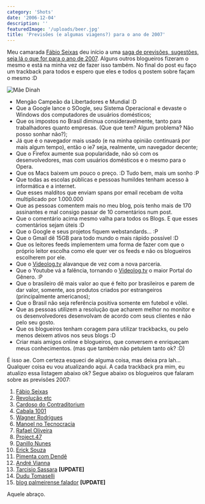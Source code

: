 ```yaml
---
category: 'Shots'
date: '2006-12-04'
description: ''
featuredImage: '/uploads/beer.jpg'
title: 'Previsões (e algumas viagens?) para o ano de 2007'
---
```


Meu camarada [Fábio Seixas](http://blog.fabioseixas.com.br/) deu início a uma [saga de previsões, sugestões, seja lá o que for para o ano de 2007](http://blog.fabioseixas.com.br/archives/2006/12/2007.html). Alguns outros blogueiros fizeram o mesmo e está na minha vez de fazer isso também. No final do post eu faço um trackback para todos e espero que eles e todos q postem sobre façam o mesmo :D

![Mãe Dinah](/uploads/maedinah.jpg)

- Mengão Campeão da Libertadores e Mundial :D
- Que a Google lance o SOogle, seu Sistema Operacional e devaste o Windows dos computadores de usuários domésticos;
- Que os impostos no Brasil diminua consideravelmente, tanto para trabalhadores quanto empresas. (Que que tem? Algum problema? Não posso sonhar não?);
- Já que é o navegador mais usado (e na minha opinião continuará por mais algum tempo), então o ie7 seja, realmente, um navegador decente;
- Que o Firefox aumente sua popularidade, não só com os desenvolvedores, mas com usuários domésticos e o mesmo para o Opera.
- Que os Macs baixem um pouco o preço. :D Tudo bem, mais um sonho :P
- Que todas as escolas públicas e pessoas humildes tenham acesso à informática e a internet.
- Que esses malditos que enviam spans por email recebam de volta multiplicado por 1.000.000
- Que as pessoas comentem mais no meu blog, pois tenho mais de 170 assinantes e mal consigo passar de 10 comentários num post.
- Que o comentário acima mesmo valha para todos os Blogs. E que esses comentários sejam úteis :D
- Que o Google e seus projetos fiquem webstandards... :P
- Que o Gmail dê 15GB para todo mundo o mais rápido possível :D
- Que os leitores feeds implementem uma forma de fazer com que o próprio leitor escolha como ele quer ver os feeds e não os blogueiros escolherem por ele.
- Que o [Videolog.tv](http://www.videolog.tv) alavanque de vez com a nova parceria.
- Que o Youtube vá a falência, tornando o [Videolog.tv](http://www.videolog.tv) o maior Portal do Gênero. :P
- Que o brasileiro dê mais valor ao que é feito por brasileiros e parem de dar valor, somente, aos produtos criados por estrangeiros (principalmente americanos);
- Que o Brasil não seja referência positiva somente em futebol e vôlei.
- Que as pessoas utilizem a resolução que acharem melhor no monitor e os desenvolvedores desenvolvam de acordo com seus clientes e não pelo seu gosto.
- Que os blogueiros tenham coragem para utilizar trackbacks, ou pelo menos deixem ativos nos seus blogs :D
- Criar mais amigos online e blogueiros, que conversem e enriqueçam meus conhecimentos. (mas que também não petulem tanto ok? :D)

É isso ae. Com certeza esqueci de alguma coisa, mas deixa pra lah... Qualquer coisa eu vou atualizando aqui. A cada trackback pra mim, eu atualizo essa listagem abaixo ok? Segue abaixo os blogueiros que falaram sobre as previsões 2007:

1. [Fábio Seixas](http://blog.fabioseixas.com.br/archives/2006/12/2007.html)
2. [Revolução etc](http://www.revolucao.etc.br/archives/previsoes-e-algumas-nem-tanto-para-2007/)
3. [Cardoso do Contraditorium](http://www.contraditorium.com/2006/12/02/previses-de-pai-cardoso-para-2007/)
4. [Cabala 1001](http://1001gatos.org/previsoes/)
5. [Wagner Rodrigues](http://www.wrodrigues.com/comentar.aspx?id=125)
6. [Manoel no Tecnocracia](http://www.tecnocracia.com.br/arquivos/previsoes2007)
7. [Rafael Oliveira](http://blog.dies-irae.us/arquivo/2006/12/05/previsoes-para-2007/)
8. [Project.47](http://project47.viscountbox.com/desejos-e-previsoes-para-2007/)
9. [Danillo Nunes](http://danillonunes.com/2006/12/06/previsoes-2007/)
10. [Erick Souza](http://www.ericksouza.com/previsoes-para-2007/)
11. [Pimenta com Dendê](http://www.pimentacomdende.com/2006/12/07/previsoes-e-projetos-para-2007/)
12. [André Vianna](http://andreviana.net/2006/novas-previsoes-para-o-velho-2007)
13. [Tarcisio Sassara](http://tarcisio.blog.br/2006/12/uma-unica-promessa/) **\[UPDATE\]**
14. [Dudu Tomaselli](http://www.dudutomaselli.com/o-que-vai-rolar-em-2007/)
15. [blog palmeirense falador](http://kadu.ducz.com/?p=603) **\[UPDATE\]**

Aquele abraço.
